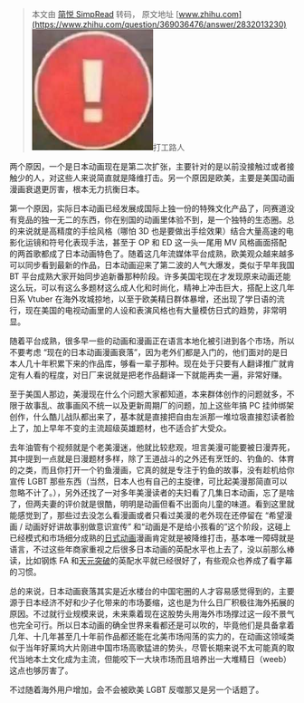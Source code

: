 > 本文由 [简悦 SimpRead](http://ksria.com/simpread/) 转码， 原文地址 [www.zhihu.com](https://www.zhihu.com/question/369036476/answer/2832013230) ![e7b5c443cf987b3e9645c737fdcc7e13_MD5](../assets/e7b5c443cf987b3e9645c737fdcc7e13_MD5.png)打工路人

两个原因，一个是日本动画现在是第二次扩张，主要针对的是以前没接触过或者接触少的人，对这些人来说简直就是降维打击。另一个原因是欧美，主要是美国动画漫画衰退更厉害，根本无力抗衡日本。

第一个原因，实际日本动画已经发展成国际上独一份的特殊文化产品了，同赛道没有竞品的独一无二的东西，你在别国的动画里体验不到，是一个独特的生态圈。总的来说就是高精度的手绘风格（哪怕 3D 也是要做出手绘效果）结合大量高速的电影化运镜和符号化表现手法，甚至于 OP 和 ED 这一头一尾用 MV 风格画面搭配的两首歌都成了日本动画特色了。随着这几年流媒体平台成熟，欧美观众越来越多可以同步看到最新的作品，日本动画迎来了第二波的人气大爆发，类似于早年我国 BT 平台成熟大家开始同步追新番那种阶段。许多美国宅现在才发现原来动画还能这么玩，可以有这么多题材这么成人化和时尚化，精神上冲击巨大，搭配上这几年日系 Vtuber 在海外攻城掠地，以至于欧美精日群体暴增，还出现了学日语的流行，现在美国的电视动画里的人设和表演风格也有大量模仿日式的趋势，非常明显。

随着平台成熟，很多早一些的动画和漫画正在语言本地化被引进到各个市场，所以不要考虑 “现在的日本动画漫画衰落”，因为老外们都是入门的，他们面对的是日本人几十年积累下来的作品库，够看一辈子那种。现在处于只要有人翻译推广就肯定有人看的程度，对日厂来说就是把老作品翻译一下就能再卖一遍，非常好赚。

至于美国人那边，美漫现在什么个问题大家都知道，本来群体创作的问题就多，不限于故事乱、故事画风不统一以及更新周期厂的问题，加上这些年搞 PC 挂帅绑架创作，什么酷儿战队都出来了，基本就是直接把自由左派那一堆垃圾直接怼读者脸上了，加上早年不变的主流超级英雄题材，也不适合扩大受众。

去年油管有个视频就是个老美漫迷，他就比较悲观，坦言美漫可能要被日漫弄死，其中提到一点就是日漫题材多样，除了王道战斗的之外还有烹饪的、钓鱼的、体育的之类，而且你打开一个钓鱼漫画，它真的就是专注于钓鱼的故事，没有趁机给你宣传 LGBT 那些东西（当然，日本人也有自己的主旋律，可比起美漫那简直可以忽略不计了。），另外还找了一对多年美漫读者的夫妇看了几集日本动画，忘了是啥了，但两夫妻的评价就是很酷，明明是动画但看不出面向儿童的味道。看到这里就能感觉到了，那些过去没怎么看漫画或者只看过美漫的老外现在还停留在 “希望漫画 / 动画好好讲故事别做意识宣传” 和“动画是不是给小孩看的”这个阶段，这碰上已经模式和市场细分成熟的[日式动画](https://www.zhihu.com/search?q=%E6%97%A5%E5%BC%8F%E5%8A%A8%E7%94%BB&search_source=Entity&hybrid_search_source=Entity&hybrid_search_extra=%7B%22sourceType%22%3A%22answer%22%2C%22sourceId%22%3A2832013230%7D)漫画肯定就是被降维打击，基本唯一障碍就是语言，不过这些年商家重视之后很多日本动画的英配水平也上去了，没以前那么棒读，比如钢炼 FA 和[天元突破](https://www.zhihu.com/search?q=%E5%A4%A9%E5%85%83%E7%AA%81%E7%A0%B4&search_source=Entity&hybrid_search_source=Entity&hybrid_search_extra=%7B%22sourceType%22%3A%22answer%22%2C%22sourceId%22%3A2832013230%7D)的英配水平就已经很好了，有些观众也养成了看字幕的习惯。

总的来说，日本动画衰落其实是近水楼台的中国宅圈的人才容易感觉得到的，主要源于日本经济不好和少子化带来的市场萎缩，这也是为什么日厂积极往海外拓展的原因。不过就行业规模来说，未来乘着现在这股势头用海外市场撑过这一段不景气也完全可行。所以日本动画的确全世界来看都还是可以吹的，毕竟他们是具备拿着几年、十几年甚至几十年前作品都还能在北美市场闯荡的实力的，在动画这领域类似于当年好莱坞大片刚进中国市场高歌猛进的势头，尽管长期来说不太可能真的取代当地本土文化成为主流，但能咬下一大块市场而且培养出一大堆精日（weeb）这点也够厉害了。

不过随着海外用户增加，会不会被欧美 LGBT 反噬那又是另一个话题了。
